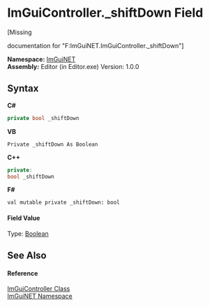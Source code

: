 # ImGuiController._shiftDown Field
 

\[Missing <summary> documentation for "F:ImGuiNET.ImGuiController._shiftDown"\]

**Namespace:**&nbsp;<a href="7ecbdf68-1567-8265-0ab1-032412bfb743">ImGuiNET</a><br />**Assembly:**&nbsp;Editor (in Editor.exe) Version: 1.0.0

## Syntax

**C#**<br />
``` C#
private bool _shiftDown
```

**VB**<br />
``` VB
Private _shiftDown As Boolean
```

**C++**<br />
``` C++
private:
bool _shiftDown
```

**F#**<br />
``` F#
val mutable private _shiftDown: bool
```


#### Field Value
Type: <a href="https://docs.microsoft.com/dotnet/api/system.boolean" target="_blank">Boolean</a>

## See Also


#### Reference
<a href="dc8569e8-a101-000f-d0db-652eaa2a83fb">ImGuiController Class</a><br /><a href="7ecbdf68-1567-8265-0ab1-032412bfb743">ImGuiNET Namespace</a><br />